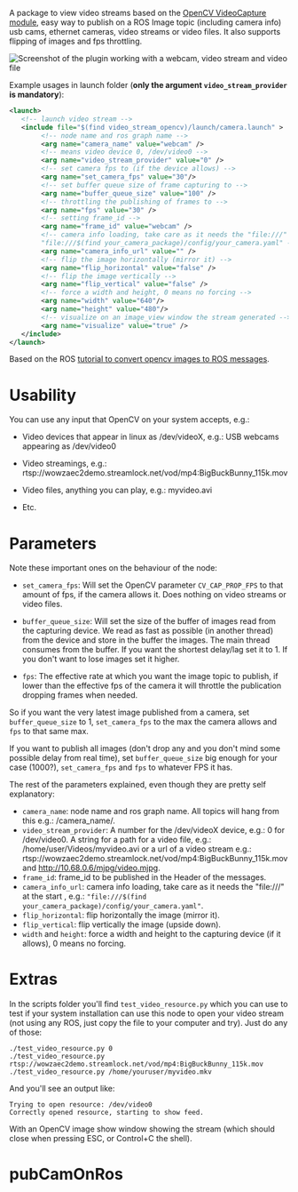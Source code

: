 A package to view video streams based on the [OpenCV VideoCapture module](http://docs.opencv.org/modules/highgui/doc/reading_and_writing_images_and_video.html#videocapture), easy way to publish on a ROS Image topic (including camera info) usb cams, ethernet cameras, video streams or video files. It also supports flipping of images and fps throttling.

![Screenshot of the plugin working with a webcam, video stream and video file](https://raw.githubusercontent.com/pal-robotics/video_stream_opencv/master/screenshot_usage.png)

Example usages in launch folder (**only the argument `video_stream_provider` is mandatory**):

```xml
<launch>
   <!-- launch video stream -->
   <include file="$(find video_stream_opencv)/launch/camera.launch" >
        <!-- node name and ros graph name -->
        <arg name="camera_name" value="webcam" />
        <!-- means video device 0, /dev/video0 -->
        <arg name="video_stream_provider" value="0" />
        <!-- set camera fps to (if the device allows) -->
        <arg name="set_camera_fps" value="30"/>
        <!-- set buffer queue size of frame capturing to -->
        <arg name="buffer_queue_size" value="100" />
        <!-- throttling the publishing of frames to -->
        <arg name="fps" value="30" />
        <!-- setting frame_id -->
        <arg name="frame_id" value="webcam" />
        <!-- camera info loading, take care as it needs the "file:///" at the start , e.g.:
        "file:///$(find your_camera_package)/config/your_camera.yaml" -->
        <arg name="camera_info_url" value="" />
        <!-- flip the image horizontally (mirror it) -->
        <arg name="flip_horizontal" value="false" />
        <!-- flip the image vertically -->
        <arg name="flip_vertical" value="false" />
        <!-- force a width and height, 0 means no forcing -->
        <arg name="width" value="640"/>
        <arg name="height" value="480"/>
        <!-- visualize on an image_view window the stream generated -->
        <arg name="visualize" value="true" />
   </include>
</launch>
```

Based on the ROS [tutorial to convert opencv images to ROS messages](http://wiki.ros.org/image_transport/Tutorials/PublishingImages).

# Usability

You can use any input that OpenCV on your system accepts, e.g.:

* Video devices that appear in linux as /dev/videoX, e.g.: USB webcams appearing as /dev/video0

* Video streamings, e.g.: rtsp://wowzaec2demo.streamlock.net/vod/mp4:BigBuckBunny_115k.mov

* Video files, anything you can play, e.g.: myvideo.avi

* Etc.

# Parameters

Note these important ones on the behaviour of the node:

* `set_camera_fps`: Will set the OpenCV parameter `CV_CAP_PROP_FPS` to that amount of fps, if the camera allows it. 
Does nothing on video streams or video files.

* `buffer_queue_size`: Will set the size of the buffer of images read from the capturing device. We read
as fast as possible (in another thread) from the device and store in the buffer the images. The main thread consumes from the buffer.
If you want the shortest delay/lag set it to 1. If you don't want to lose images set it higher.

* `fps`: The effective rate at which you want the image topic to publish, if lower than the effective fps of the camera
it will throttle the publication dropping frames when needed.

So if you want the very latest image published from a camera, set `buffer_queue_size` to 1, `set_camera_fps` to the max the camera allows and `fps` to that same max.

If you want to publish all images (don't drop any and you don't mind some possible delay from real time), set `buffer_queue_size` big enough for your case (1000?),
 `set_camera_fps` and `fps` to whatever FPS it has.
 
 The rest of the parameters explained, even though they are pretty self explanatory:
 
 * `camera_name`: node name and ros graph name. All topics will hang from this e.g.: /camera_name/<TOPICS>.
 * `video_stream_provider`: A number for the /dev/videoX device, e.g.: 0 for /dev/video0. A string for a path for a video file, e.g.: /home/user/Videos/myvideo.avi
 or a url of a video stream e.g.: rtsp://wowzaec2demo.streamlock.net/vod/mp4:BigBuckBunny_115k.mov and http://10.68.0.6/mjpg/video.mjpg.
 * `frame_id`: frame_id to be published in the Header of the messages.
 * `camera_info_url`: camera info loading, take care as it needs the "file:///" at the start , e.g.: `"file:///$(find your_camera_package)/config/your_camera.yaml"`.
 * `flip_horizontal`: flip horizontally the image (mirror it).
 * `flip_vertical`: flip vertically the image (upside down).
 * `width` and `height`: force a width and height to the capturing device (if it allows), 0 means no forcing.

# Extras

In the scripts folder you'll find `test_video_resource.py` which you can use to test if your system
installation can use this node to open your video stream (not using any ROS, just copy the file to your computer and try). Just do any of those:

    ./test_video_resource.py 0
    ./test_video_resource.py rtsp://wowzaec2demo.streamlock.net/vod/mp4:BigBuckBunny_115k.mov
    ./test_video_resource.py /home/youruser/myvideo.mkv

And you'll see an output like:

    Trying to open resource: /dev/video0
    Correctly opened resource, starting to show feed.

With an OpenCV image show window showing the stream (which should close when pressing ESC, or Control+C the shell).

# pubCamOnRos
